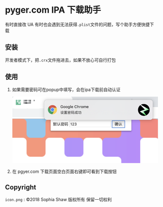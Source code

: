 # pyger.com IPA 下载助手

有时直接改 UA 有时也会遇到无法获得`.plist`文件的问题，写个助手方便快捷下载

## 安装

开发者模式下，把`.crx`文件拖进去，如果不放心可自行打包

## 使用

1. 如果需要密码可在popup中填写，会在ipa下载前自动认证

    ![image](https://github.com/sari3l/Chrome-Extensions/blob/master/pgyer%20ipa%20Downloader/images/1.png)

2. 在 pgyer.com 下载页面空白页面右键即可看到下载按钮

## Copyright
`icon.png` : ©2018 Sophia Shaw 版权所有 保留一切权利

